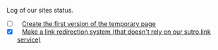 Log of our sites status.

- [ ] &ensp; [Create the first version of the temporary page](https://archive.christmas/node/1)
- [X] &ensp; [Make a link redirection system (that doesn't rely on our sutro.link service)](https://archive.christmas/node/2)

